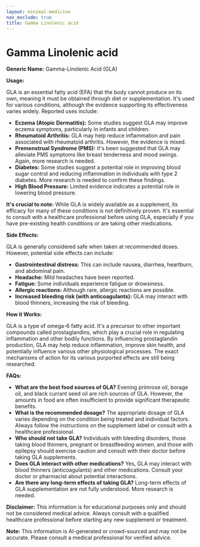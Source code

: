 ```yaml
---
layout: minimal-medicine
nav_exclude: true
title: Gamma Linolenic acid
---
```


# Gamma Linolenic acid

**Generic Name:** Gamma-Linolenic Acid (GLA)

**Usage:**

GLA is an essential fatty acid (EFA) that the body cannot produce on its own, meaning it must be obtained through diet or supplementation.  It's used for various conditions, although the evidence supporting its effectiveness varies widely.  Reported uses include:

* **Eczema (Atopic Dermatitis):**  Some studies suggest GLA may improve eczema symptoms, particularly in infants and children.
* **Rheumatoid Arthritis:**  GLA may help reduce inflammation and pain associated with rheumatoid arthritis. However, the evidence is mixed.
* **Premenstrual Syndrome (PMS):**  It's been suggested that GLA may alleviate PMS symptoms like breast tenderness and mood swings. Again, more research is needed.
* **Diabetes:**  Some studies suggest a potential role in improving blood sugar control and reducing inflammation in individuals with type 2 diabetes.  More research is needed to confirm these findings.
* **High Blood Pressure:**  Limited evidence indicates a potential role in lowering blood pressure.

**It's crucial to note:**  While GLA is widely available as a supplement, its efficacy for many of these conditions is not definitively proven.  It's essential to consult with a healthcare professional before using GLA, especially if you have pre-existing health conditions or are taking other medications.


**Side Effects:**

GLA is generally considered safe when taken at recommended doses.  However, potential side effects can include:

* **Gastrointestinal distress:**  This can include nausea, diarrhea, heartburn, and abdominal pain.
* **Headache:**  Mild headaches have been reported.
* **Fatigue:**  Some individuals experience fatigue or drowsiness.
* **Allergic reactions:** Although rare, allergic reactions are possible.
* **Increased bleeding risk (with anticoagulants):** GLA may interact with blood thinners, increasing the risk of bleeding.


**How it Works:**

GLA is a type of omega-6 fatty acid.  It's a precursor to other important compounds called prostaglandins, which play a crucial role in regulating inflammation and other bodily functions.  By influencing prostaglandin production, GLA may help reduce inflammation, improve skin health, and potentially influence various other physiological processes.  The exact mechanisms of action for its various purported effects are still being researched.


**FAQs:**

* **What are the best food sources of GLA?**  Evening primrose oil, borage oil, and black currant seed oil are rich sources of GLA.  However, the amounts in food are often insufficient to provide significant therapeutic benefits.
* **What is the recommended dosage?** The appropriate dosage of GLA varies depending on the condition being treated and individual factors.  Always follow the instructions on the supplement label or consult with a healthcare professional.
* **Who should not take GLA?** Individuals with bleeding disorders, those taking blood thinners, pregnant or breastfeeding women, and those with epilepsy should exercise caution and consult with their doctor before taking GLA supplements.
* **Does GLA interact with other medications?**  Yes, GLA may interact with blood thinners (anticoagulants) and other medications. Consult your doctor or pharmacist about potential interactions.
* **Are there any long-term effects of taking GLA?** Long-term effects of GLA supplementation are not fully understood.  More research is needed.


**Disclaimer:** This information is for educational purposes only and should not be considered medical advice.  Always consult with a qualified healthcare professional before starting any new supplement or treatment.


**Note:** This information is AI-generated or crowd-sourced and may not be accurate. Please consult a medical professional for verified advice.